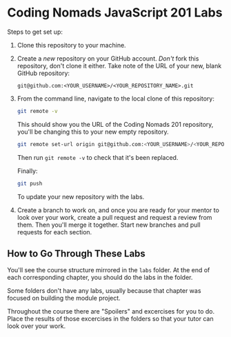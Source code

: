 # Coding Nomads JavaScript 201 Labs

Steps to get set up:

1. Clone this repository to your machine.
2. Create a _new_ repository on your GitHub account. _Don't_ fork this repository, don't clone it either. Take note of the URL of your new, blank GitHub repository:

    ```text
    git@github.com:<YOUR_USERNAME>/<YOUR_REPOSITORY_NAME>.git
    ```

3. From the command line, navigate to the local clone of this repository:

    ```bash
    git remote -v
    ```

    This should show you the URL of the Coding Nomads 201 repository, you'll be changing this to your new empty repository.

    ```bash
    git remote set-url origin git@github.com:<YOUR_USERNAME>/<YOUR_REPOSITORY_NAME>.git
    ```

    Then run `git remote -v` to check that it's been replaced.

    Finally:

    ```bash
    git push
    ```

    To update your new repository with the labs.

4. Create a branch to work on, and once you are ready for your mentor to look over your work, create a pull request and request a review from them. Then you'll merge it together. Start new branches and pull requests for each section.

## How to Go Through These Labs

You'll see the course structure mirrored in the `labs` folder. At the end of each corresponding chapter, you should do the labs in the folder.

Some folders don't have any labs, usually because that chapter was focused on building the module project.

Throughout the course there are "Spoilers" and excercises for you to do. Place the results of those excercises in the folders so that your tutor can look over your work.
